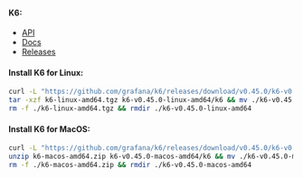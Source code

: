 #### K6:
- [API](https://k6.io/docs/javascript-api/)
- [Docs](https://k6.io/docs/)
- [Releases](https://github.com/grafana/k6/releases)

#### Install K6 for Linux:
```bash
curl -L "https://github.com/grafana/k6/releases/download/v0.45.0/k6-v0.45.0-linux-amd64.tar.gz" -o k6-linux-amd64.tgz && \
tar -xzf k6-linux-amd64.tgz k6-v0.45.0-linux-amd64/k6 && mv ./k6-v0.45.0-linux-amd64/k6 /usr/local/bin/ && \
rm -f ./k6-linux-amd64.tgz && rmdir ./k6-v0.45.0-linux-amd64
```

#### Install K6 for MacOS:
```bash
curl -L "https://github.com/grafana/k6/releases/download/v0.45.0/k6-v0.45.0-macos-amd64.zip" -o k6-macos-amd64.zip && \
unzip k6-macos-amd64.zip k6-v0.45.0-macos-amd64/k6 && mv ./k6-v0.45.0-macos-amd64/k6 ~/go/bin/ && \
rm -f ./k6-macos-amd64.zip && rmdir ./k6-v0.45.0-macos-amd64
```
